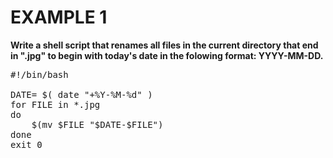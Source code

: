 # EXAMPLE 1
**Write a shell script that renames all files in the current  directory that end in ".jpg" to begin with today's date in the folowing format: YYYY-MM-DD.**
<pre>
#!/bin/bash

DATE= $( date "+%Y-%M-%d" )
for FILE in *.jpg
do
    $(mv $FILE "$DATE-$FILE")
done
exit 0
</pre>

